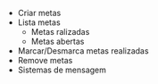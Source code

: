 - Criar metas
- Lista metas
    - Metas ralizadas
    - Metas abertas
- Marcar/Desmarca metas realizadas
- Remove metas
- Sistemas de mensagem 